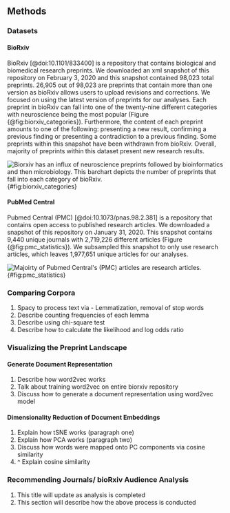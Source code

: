 ## Methods

### Datasets

#### BioRxiv
BioRxiv [@doi:10.1101/833400] is a repository that contains biological and biomedical research preprints.
We downloaded an xml snapshot of this repository on February 3, 2020 and this snapshot contained 98,023 total preprints.
26,905 out of 98,023 are preprints that contain more than one version as bioRxiv allows users to upload revisions and corrections.
We focused on using the latest version of preprints for our analyses. 
Each preprint in bioRxiv can fall into one of the twenty-nine different categories with neuroscience being the most popular (Figure {@fig:biorxiv_categories}).
Furthermore, the content of each preprint amounts to one of the following: presenting a new result, confirming a previous finding or presenting a contradiction to a previous finding.
Some preprints within this snapshot have been withdrawn from bioRxiv.
Overall, majority of preprints within this dataset present new research results.

![
Biorxiv has an influx of neuroscience preprints followed by bioinformatics and then microbiology.
This barchart depicts the number of preprints that fall into each category of bioRxiv.
](https://raw.githubusercontent.com/greenelab/annorxiver/35d3ea0de3c9c78e3c524736bbaada00928c88fb/biorxiv/exploratory_data_analysis/output/figures/preprint_category.png){#fig:biorxiv_categories}


#### PubMed Central
Pubmed Central (PMC) [@doi:10.1073/pnas.98.2.381] is a repository that contains open access to published research articles.
We downloaded a snapshot of this repository on January 31, 2020.
This snapshot contains 9,440 unique journals with 2,719,226 different articles (Figure {@fig:pmc_statistics}).
We subsampled this snapshot to only use research articles, which leaves 1,977,651 unique articles for our analyses.

![
Majoirty of Pubmed Central's (PMC) articles are research articles.
](https://raw.githubusercontent.com/greenelab/annorxiver/35d3ea0de3c9c78e3c524736bbaada00928c88fb/pmc/exploratory_data_analysis/output/figures/article_type.png){#fig:pmc_statistics}

### Comparing Corpora
1. Spacy to process text via - Lemmatization, removal of stop words
2. Describe counting frequencies of each lemma
3. Describe using chi-square test
4. Describe how to calculate the likelihood and log odds ratio

### Visualizing the Preprint Landscape

#### Generate Document Representation
1. Describe how word2vec works
2. Talk about training word2vec on entire biorxiv repository
3. Discuss how to generate a document representation using word2vec model

#### Dimensionality Reduction of Document Embeddings
1. Explain how tSNE works (paragraph one)
2. Explain how PCA works  (paragraph two)
3. Discuss how words were mapped onto PC components via cosine similarity
4. ^ Explain cosine similarity

### Recommending Journals/ bioRxiv Audience Analysis
1. This title will update as analysis is completed
2. This section will describe how the above process is conducted
